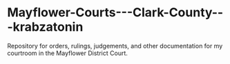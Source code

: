 # Mayflower-Courts---Clark-County---krabzatonin
Repository for orders, rulings, judgements, and other documentation for my courtroom in the Mayflower District Court.
